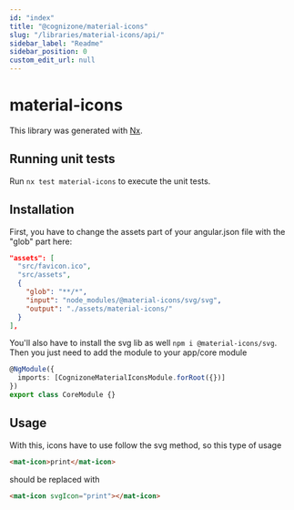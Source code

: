 ```yaml
---
id: "index"
title: "@cognizone/material-icons"
slug: "/libraries/material-icons/api/"
sidebar_label: "Readme"
sidebar_position: 0
custom_edit_url: null
---
```


# material-icons

This library was generated with [Nx](https://nx.dev).

## Running unit tests

Run `nx test material-icons` to execute the unit tests.

## Installation

First, you have to change the assets part of your angular.json file with the "glob" part here:

```json
"assets": [
  "src/favicon.ico",
  "src/assets",
  {
    "glob": "**/*",
    "input": "node_modules/@material-icons/svg/svg",
    "output": "./assets/material-icons/"
  }
],
```

You'll also have to install the svg lib as well `npm i @material-icons/svg`. Then you just need to add the module to your app/core module

```typescript
@NgModule({
  imports: [CognizoneMaterialIconsModule.forRoot({})]
})
export class CoreModule {}
```

## Usage

With this, icons have to use follow the svg method, so this type of usage

```html
<mat-icon>print</mat-icon>
```

should be replaced with

```html
<mat-icon svgIcon="print"></mat-icon>
```

